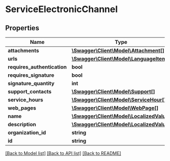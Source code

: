 # ServiceElectronicChannel

## Properties
Name | Type | Description | Notes
------------ | ------------- | ------------- | -------------
**attachments** | [**\Swagger\Client\Model\Attachment[]**](Attachment.md) |  | [optional] 
**urls** | [**\Swagger\Client\Model\LanguageItem[]**](LanguageItem.md) |  | [optional] 
**requires_authentication** | **bool** |  | [optional] 
**requires_signature** | **bool** |  | [optional] 
**signature_quantity** | **int** |  | [optional] 
**support_contacts** | [**\Swagger\Client\Model\Support[]**](Support.md) |  | [optional] 
**service_hours** | [**\Swagger\Client\Model\ServiceHour[]**](ServiceHour.md) |  | [optional] 
**web_pages** | [**\Swagger\Client\Model\WebPage[]**](WebPage.md) |  | [optional] 
**name** | [**\Swagger\Client\Model\LocalizedValue**](LocalizedValue.md) |  | [optional] 
**description** | [**\Swagger\Client\Model\LocalizedValue**](LocalizedValue.md) |  | [optional] 
**organization_id** | **string** |  | [optional] 
**id** | **string** |  | [optional] 

[[Back to Model list]](../README.md#documentation-for-models) [[Back to API list]](../README.md#documentation-for-api-endpoints) [[Back to README]](../README.md)



